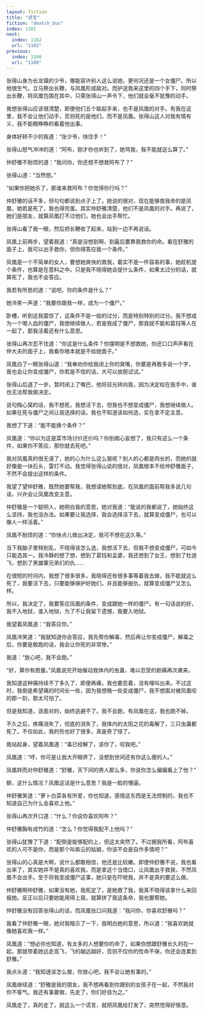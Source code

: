 ```yaml
---
layout: fiction
title: "谎言"
fiction: "deatch_bus"
index: 1101
next:
  index: 1102
  url: "1102"
previous:
  index: 1100
  url: "1100"
---
```

张得山身为长龙镇的少爷，哪能容许别人这么说她，更何况还是一个女僵尸。所以他很生气，立马祭出长鞭，与凤凰形成敌对。而护送我来这里的四个手下，同时祭出长鞭，将凤凰包围在其中，只需张得山一声令下，他们就会毫不犹豫的动手。

我想张得山应该很清楚，即便他们五个联起手来，也不是凤凰的对手。有我在这里，我不会让他们动手，否则死的是他们，而不是凤凰。张得山这人对我有情有义，我不能眼睁睁的看着他出事。

身体好转不少的我道：“张少爷，快住手！”

张得山怒气冲冲的道：“阿布，刚才你也听到了，她骂我，我不能就这么算了。”

仲舒雅不耐烦的道：“我问你，你还想不想救阿布了？”

张得山道：“当然想。”

“如果你把她杀了，那谁来救阿布？你觉得你行吗？”

仲舒雅的话不多，但句句都说到点子上了。她说的很对，现在能够救我命的是凤凰，她若是死了，我也得完蛋。其实仲舒雅清楚，他们不是凤凰的对手。再说了，她们是朋友，就算凤凰打不过他们，她也会出手帮忙。

张得山看了我一眼，然后把长鞭收了起来，站到一边不再说话。

凤凰上前两步，望着我道：“真是没想到啊，到最后要靠我救你的命。看在舒雅的面子上，我可以出手救你，但你得答应我一个条件。”

凤凰是一个不简单的女人，要想她爽快的救我，着实不是一件容易的事，她趁机提个条件，也算是在意料之中。只是我不晓得她会提什么条件，如果太过分的话，就算死了，我也不会答应。

我若有所思的道：“说吧，你的条件是什么？”

她冷笑一声道：“我要你跟我一样，成为一个僵尸。”

卧槽，听到这我震惊了，这条件不是一般的过分，而是特别特别的过分。我不想成为一个喝人血的僵尸，我想继续做人，若是我成了僵尸，那我就不能和葛钰等人在一起了，那我活着还有什么意思。

张得山再次忍不住道：“你这是什么条件？你摆明是不想救她，你还口口声声看在仲大夫的面子上，我看你根本就是不给她面子。”

凤凰白了一眼张得山道：“我奉劝你给我闭上你的臭嘴，你要是再敢多说一个字，我也会让你变成僵尸，你若是不信的话，大可以放胆试试。”

张得山后退了一步，暂时闭上了嘴巴，他将目光转向我，因为决定权在我手中，谁也无法帮我做决定。

说句掏心窝的话，我不想死，我想活下去，但我也不想变成僵尸，我想继续做人。如果在死与僵尸之间让我选择的话，我也不知道该如何选，实在拿不定主意。

我想了下道：“能不能换个条件？”

凤凰道：“你以为这是菜市场讨价还价吗？你别痴心妄想了，我只有这么一个条件，如果你不答应，那你就去死吧。”

我对凤凰真的很无语了，她的心为什么这么狠呢？别人的心都是肉长的，而她的就好像是一块石头，雷打不动。我觉得张得山说的很对，凤凰根本不给仲舒雅面子，不然不会提出这样的条件。

我望了望仲舒雅，既然她要帮我，我想请她帮到底，在凤凰的面前帮我多说几句话，兴许会让凤凰改变主意。

仲舒雅是一个聪明人，她明白我的意思，她对我道：“能说的我都说了，她始终这么坚持，我也没办法。如果要让我选择，我会选择活下去，就算变成僵尸，也可以像人一样活着。”

凤凰不耐烦的道：“你快点儿做出决定，我可不想在这久等。”

当下我脑子里特别乱，不晓得该怎么选，我想活下去，但我不想变成僵尸，可如今只能选其一。我冷静的想了想，想到了葛钰和孟婆，我还想到了女王，想到了杜逍飞，想到了黑雄寨兄弟们的仇……

在很短的时间内，我想了很多很多，我晓得还有很多事等着我去做，我不能就这么死了，我要活下去，只要能够保护好她们，并且能够报仇，就算变成僵尸又怎么样。

所以，我决定了，我要答应凤凰的条件，变成跟她一样的僵尸。有一句话说的好，我不入地狱，谁入地狱，为了不让我留下遗憾，我要入地狱。

我望着凤凰道：“我答应你。”

凤凰冷笑道：“我就知道你会答应，我先帮你解毒，然后再让你变成僵尸，解毒之后，你要是敢跑的话，我会让你死的非常惨。”

我道：“放心吧，我不会跑。”

“好，算你有胆量。”凤凰说完开始催动我体内的虫蛊，难以忍受的剧痛再次袭来。

我知道这种痛持续不了多久了，即便再痛，我也要忍着，没有嚎叫出来。不过这时，我倒是希望痛的时间长一些，因为我想晚一些变成僵尸，我不想面对被凤凰咬的那一刻，那太可怕了。

但是我知道，该面对的，始终逃避不了。我不会跑，有凤凰在这，我也跑不掉。

不久之后，疼痛消失了，彻底的消失了，我体内的太阳之花的毒解了，三只虫蛊都死了。不仅如此，我的伤也好了很多，真是奇了怪了。

我站起身，望着凤凰道：“毒已经解了，该你了，咬我吧。”

凤凰道：“哼，你可是让我大开眼界了，没想到世间还有你这么傻的人。”

凤凰转而对仲舒雅道：“舒雅，天下间的男人那么多，你说你怎么偏偏看上了他？”

额，这什么情况？凤凰这话是什么意思？我是一脸的懵逼。

仲舒雅笑道：“萝卜白菜各有所爱，你也知道，感情这东西是无法控制的，我也不知道自己为什么会喜欢上他。”

张得山再次开口道：“什么？你说你喜欢阿布？”

仲舒雅胸有成竹的道：“怎么？你觉得我配不上他吗？”

张得山犹豫了下道：“配倒是能够配的上，但这太突然了。不过据我所看，阿布喜欢的人可不是你，而是那个叫紫云的姑娘，你该不会是自作多情吧？”

张得山的心真是大啊，说什么都敢相信，他还是比较嫩。即便仲舒雅不说，我也看出来了，其实她并不是真的喜欢我，而是拿这个当借口，让凤凰出手救我，不然凤凰不会出手。至于将我变成僵尸这事，她只是在吓唬我，并不是真的要这么做。

仲舒雅啊仲舒雅，如果没有她，我死定了，是她救了我，我真不晓得该拿什么来回报她。反正以后只要她能用得上我，就算拼了我这条命，我也要帮她。

仲舒雅没有回答张得山的话，而凤凰张口问我道：“我问你，你喜欢舒雅吗？”

我看了仲舒雅一眼，她对我暗示了一下，我明白她的意思，所以道：“我喜欢她就像她喜欢我一样。”

凤凰道：“想必你也知道，有太多的人想要你的命了，如果你想跟舒雅长久的在一起，那就带着她远走高飞，飞的越远越好，否则不仅你的性命不保，你还会连累到舒雅。”

我点头道：“我知道该怎么做，你放心吧，我不会让她有事的。”

凤凰继续道：“舒雅是我的朋友，我不想再看到你跟别的女孩子在一起，不然我对你不客气。我还有事要做，先走了，你们好自为之。”

凤凰走了，真的走了，就这么一个谎言，就把凤凰给打发了，突然觉得好惬意。